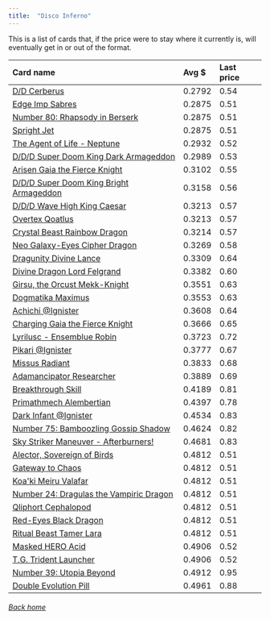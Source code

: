 ```yaml
---
title:  "Disco Inferno"
---
```


This is a list of cards that, if the price were to stay where it currently is, will eventually get in or out of the format.

| Card name | Avg $ | Last price |
| :-- | :-- | :-- |
[D/D Cerberus](https://db.ygoprodeck.com/card/?search=D/D%20Cerberus) | 0.2792 | 0.54 |
[Edge Imp Sabres](https://db.ygoprodeck.com/card/?search=Edge%20Imp%20Sabres) | 0.2875 | 0.51 |
[Number 80: Rhapsody in Berserk](https://db.ygoprodeck.com/card/?search=Number%2080:%20Rhapsody%20in%20Berserk) | 0.2875 | 0.51 |
[Spright Jet](https://db.ygoprodeck.com/card/?search=Spright%20Jet) | 0.2875 | 0.51 |
[The Agent of Life - Neptune](https://db.ygoprodeck.com/card/?search=The%20Agent%20of%20Life%20-%20Neptune) | 0.2932 | 0.52 |
[D/D/D Super Doom King Dark Armageddon](https://db.ygoprodeck.com/card/?search=D/D/D%20Super%20Doom%20King%20Dark%20Armageddon) | 0.2989 | 0.53 |
[Arisen Gaia the Fierce Knight](https://db.ygoprodeck.com/card/?search=Arisen%20Gaia%20the%20Fierce%20Knight) | 0.3102 | 0.55 |
[D/D/D Super Doom King Bright Armageddon](https://db.ygoprodeck.com/card/?search=D/D/D%20Super%20Doom%20King%20Bright%20Armageddon) | 0.3158 | 0.56 |
[D/D/D Wave High King Caesar](https://db.ygoprodeck.com/card/?search=D/D/D%20Wave%20High%20King%20Caesar) | 0.3213 | 0.57 |
[Overtex Qoatlus](https://db.ygoprodeck.com/card/?search=Overtex%20Qoatlus) | 0.3213 | 0.57 |
[Crystal Beast Rainbow Dragon](https://db.ygoprodeck.com/card/?search=Crystal%20Beast%20Rainbow%20Dragon) | 0.3214 | 0.57 |
[Neo Galaxy-Eyes Cipher Dragon](https://db.ygoprodeck.com/card/?search=Neo%20Galaxy-Eyes%20Cipher%20Dragon) | 0.3269 | 0.58 |
[Dragunity Divine Lance](https://db.ygoprodeck.com/card/?search=Dragunity%20Divine%20Lance) | 0.3309 | 0.64 |
[Divine Dragon Lord Felgrand](https://db.ygoprodeck.com/card/?search=Divine%20Dragon%20Lord%20Felgrand) | 0.3382 | 0.60 |
[Girsu, the Orcust Mekk-Knight](https://db.ygoprodeck.com/card/?search=Girsu,%20the%20Orcust%20Mekk-Knight) | 0.3551 | 0.63 |
[Dogmatika Maximus](https://db.ygoprodeck.com/card/?search=Dogmatika%20Maximus) | 0.3553 | 0.63 |
[Achichi @Ignister](https://db.ygoprodeck.com/card/?search=Achichi%20@Ignister) | 0.3608 | 0.64 |
[Charging Gaia the Fierce Knight](https://db.ygoprodeck.com/card/?search=Charging%20Gaia%20the%20Fierce%20Knight) | 0.3666 | 0.65 |
[Lyrilusc - Ensemblue Robin](https://db.ygoprodeck.com/card/?search=Lyrilusc%20-%20Ensemblue%20Robin) | 0.3723 | 0.72 |
[Pikari @Ignister](https://db.ygoprodeck.com/card/?search=Pikari%20@Ignister) | 0.3777 | 0.67 |
[Missus Radiant](https://db.ygoprodeck.com/card/?search=Missus%20Radiant) | 0.3833 | 0.68 |
[Adamancipator Researcher](https://db.ygoprodeck.com/card/?search=Adamancipator%20Researcher) | 0.3889 | 0.69 |
[Breakthrough Skill](https://db.ygoprodeck.com/card/?search=Breakthrough%20Skill) | 0.4189 | 0.81 |
[Primathmech Alembertian](https://db.ygoprodeck.com/card/?search=Primathmech%20Alembertian) | 0.4397 | 0.78 |
[Dark Infant @Ignister](https://db.ygoprodeck.com/card/?search=Dark%20Infant%20@Ignister) | 0.4534 | 0.83 |
[Number 75: Bamboozling Gossip Shadow](https://db.ygoprodeck.com/card/?search=Number%2075:%20Bamboozling%20Gossip%20Shadow) | 0.4624 | 0.82 |
[Sky Striker Maneuver - Afterburners!](https://db.ygoprodeck.com/card/?search=Sky%20Striker%20Maneuver%20-%20Afterburners!) | 0.4681 | 0.83 |
[Alector, Sovereign of Birds](https://db.ygoprodeck.com/card/?search=Alector,%20Sovereign%20of%20Birds) | 0.4812 | 0.51 |
[Gateway to Chaos](https://db.ygoprodeck.com/card/?search=Gateway%20to%20Chaos) | 0.4812 | 0.51 |
[Koa'ki Meiru Valafar](https://db.ygoprodeck.com/card/?search=Koa'ki%20Meiru%20Valafar) | 0.4812 | 0.51 |
[Number 24: Dragulas the Vampiric Dragon](https://db.ygoprodeck.com/card/?search=Number%2024:%20Dragulas%20the%20Vampiric%20Dragon) | 0.4812 | 0.51 |
[Qliphort Cephalopod](https://db.ygoprodeck.com/card/?search=Qliphort%20Cephalopod) | 0.4812 | 0.51 |
[Red-Eyes Black Dragon](https://db.ygoprodeck.com/card/?search=Red-Eyes%20Black%20Dragon) | 0.4812 | 0.51 |
[Ritual Beast Tamer Lara](https://db.ygoprodeck.com/card/?search=Ritual%20Beast%20Tamer%20Lara) | 0.4812 | 0.51 |
[Masked HERO Acid](https://db.ygoprodeck.com/card/?search=Masked%20HERO%20Acid) | 0.4906 | 0.52 |
[T.G. Trident Launcher](https://db.ygoprodeck.com/card/?search=T.G.%20Trident%20Launcher) | 0.4906 | 0.52 |
[Number 39: Utopia Beyond](https://db.ygoprodeck.com/card/?search=Number%2039:%20Utopia%20Beyond) | 0.4912 | 0.95 |
[Double Evolution Pill](https://db.ygoprodeck.com/card/?search=Double%20Evolution%20Pill) | 0.4961 | 0.88 |

###### [Back home](index)